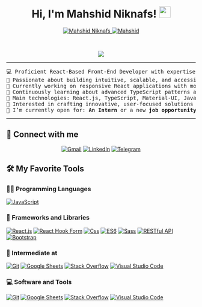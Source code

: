 
<h1 align="center">
Hi, I'm Mahshid Niknafs!
	<a href="[https://github.com/MahshidNiknafs](https://github.com/MahshidNiknafs)" target="_self">
		<img src="https://media.giphy.com/media/hvRJCLFzcasrR4ia7z/giphy.gif" width="30">
	</a>
</h1>
<p align="center">
	<a href="https://github.com/MahshidNiknafs">
		<img src="https://komarev.com/ghpvc/?username=MahshidNiknafs&label=Profile%20views&color=0e75b6&style=flat" alt="Mahshid Niknafs" />
	</a>
	<a href="https://github.com/MahshidNiknafsn">
		<img src="https://img.shields.io/github/followers/MahshidNiknafs?label=Followers" alt="Mahshid" />
	</a>
</p>
<br/>
<p align="center">
	<a href="https://github.com/MahshidNiknafs">
		<img src="https://readme-typing-svg.herokuapp.com?lines=Front-End+Developer;React+Specialist;Enthusiastic;Always%20learning%20new%20things&center=true&width=380&height=45">
	</a>
</p>

<hr>

<pre>
💻 Proficient React-Based Front-End Developer with expertise in TypeScript and Material-UI (MUI)
📝 Passionate about building intuitive, scalable, and accessible user interfaces
🔭 Currently working on responsive React applications with modern front-end technologies
🌱 Continuously learning about advanced TypeScript patterns and optimizing UI/UX design
🌟 Main technologies: React.js, TypeScript, Material-UI, JavaScript (ES6+), CSS (including Tailwind and Sass), and RESTful APIs
🚩 Interested in crafting innovative, user-focused solutions in dynamic and collaborative environments
🤔 I’m currently open for: <b>An Intern</b> or a new <b>job opportunity</b>, this is <a href="https://drive.google.com/file/d/1OL-pYjC8jb3u3bbqLswQooZkah4ExeZf/view?usp=sharing" target="_blank">MY RESUME.</a>
</pre>
<hr>

## 🤝 Connect with me
<p align="center">
	<a href="mailto:mahshidniknafs.asd@gmail.com"><img src="https://img.shields.io/badge/gmail-%23EA4335.svg?style=plastic&logo=gmail&logoColor=white" alt="Gmail"/></a>
	<a href="https://www.linkedin.com/in/mahshid-niknafs//"><img src="https://img.shields.io/badge/linkedin-%230A66C2.svg?style=plastic&logo=linkedin&logoColor=white" alt="LinkedIn"/></a>
	<a href="https://t.me/MahshidNiknafs"><img src="https://img.shields.io/badge/Telegram-%2326A5E4.svg?style=plastic&logo=telegram&logoColor=white" alt="Telegram"/></a>
</p>

## 🛠️ My Favorite Tools

### 👨‍💻 Programming Languages

<p>
    <a href="https://github.com/MahshidNiknafs"><img alt="JavaScript" src="https://img.shields.io/badge/JavaScript%20-%23F7DF1E.svg?logo=javascript&logoColor=black"></a>

### 🧰 Frameworks and Libraries

<p>
    <a href="https://github.com/MahshidNiknafs"><img alt="React.js" src="https://img.shields.io/badge/react-%2361DAFB.svg?logo=react&logoColor=white"></a>
    <a href="https://github.com/MahshidNiknafs"><img alt="React Hook Form" src="https://img.shields.io/badge/reacthookform-%23%23EC5990.svg?logo=reacthookform&logoColor=white"></a>
    <a href="https://github.com/MahshidNiknafs"><img alt="Css" src="https://img.shields.io/badge/css-%23663399.svg?logo=css&logoColor=white"></a>
    <a href="https://github.com/MahshidNiknafs"><img alt="ES6" src="https://img.shields.io/badge/ES6-%23FFCF00.svg?logo=ES6&logoColor=white"></a>
    <a href="https://github.com/MahshidNiknafs"><img alt="Sass" src="https://img.shields.io/badge/sass-%23CC6699.svg?logo=sass&logoColor=white"></a>
    <a href="https://github.com/MahshidNiknafs"><img alt="RESTful API" src="https://img.shields.io/badge/RESTful%20API-%2318BFFF.svg?logo=RESTful%20API&logoColor=white"></a>
    <a href="https://github.com/MahshidNiknafs"><img alt="Bootstrap" src="https://img.shields.io/badge/Bootstrap%20-%23150458.svg?logo=Bootstrap&logoColor=white"></a>
</p>


### 📝 Intermediate at

<p>
    <a href="https://github.com/Bouaskaoun"><img alt="Git" src="https://img.shields.io/badge/Git%20-%23F05033.svg?logo=git&logoColor=white"></a>
    <a href="https://github.com/Bouaskaoun"><img alt="Google Sheets" src="https://img.shields.io/badge/Google%20Sheets%20-%2334A853.svg?logo=google%20sheets&logoColor=white"></a>
    <a href="https://github.com/Bouaskaoun"><img alt="Stack Overflow" src="https://img.shields.io/badge/-Stack%20Overflow-FE7A16?logo=stack-overflow&logoColor=white"></a>
    <a href="https://github.com/Bouaskaoun"><img alt="Visual Studio Code" src="https://img.shields.io/badge/Visual%20Studio%20Code-0078d7.svg?logo=visual-studio-code&logoColor=white"></a>
</p>

### 💻 Software and Tools

<p>
    <a href="https://github.com/MahshidNiknafs"><img alt="Git" src="https://img.shields.io/badge/Git%20-%23F05033.svg?logo=git&logoColor=white"></a>
    <a href="https://github.com/MahshidNiknafs"><img alt="Google Sheets" src="https://img.shields.io/badge/Google%20Sheets%20-%2334A853.svg?logo=google%20sheets&logoColor=white"></a>
    <a href="https://github.com/MahshidNiknafs"><img alt="Stack Overflow" src="https://img.shields.io/badge/-Stack%20Overflow-FE7A16?logo=stack-overflow&logoColor=white"></a>
    <a href="https://github.com/MahshidNiknafs"><img alt="Visual Studio Code" src="https://img.shields.io/badge/Visual%20Studio%20Code-0078d7.svg?logo=visual-studio-code&logoColor=white"></a>
</p>
</br>

<!--
### 👨🏽‍💻 Workspace
<p>
    <a href="https://github.com/Bouaskaoun"><img alt="Macbook Air M1" src="https://img.shields.io/badge/Apple-MacBook_Air_2020-999999?style=for-the-badge&logo=apple&logoColor=white"></a>
    <a href="https://github.com/Bouaskaoun"><img alt="Spotify" src="https://img.shields.io/badge/Spotify-1ED760?&style=for-the-badge&logo=spotify&logoColor=white"></a>
</p>
-->



